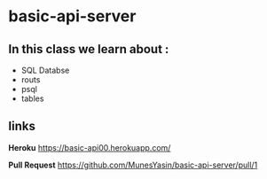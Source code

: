# basic-api-server



## In this class we learn about : 

* SQL Databse
* routs
* psql
* tables


## links 

**Heroku** https://basic-api00.herokuapp.com/ 

**Pull Request** https://github.com/MunesYasin/basic-api-server/pull/1
